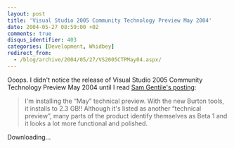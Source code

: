 ```yaml
---
layout: post
title: 'Visual Studio 2005 Community Technology Preview May 2004'
date: 2004-05-27 08:59:00 +02
comments: true
disqus_identifier: 403
categories: [Development, Whidbey]
redirect_from:
  - /blog/archive/2004/05/27/VS2005CTPMay04.aspx/
---
```


Ooops. I didn't notice the release of Visual Studio 2005 Community Technology Preview May 2004 until I read [Sam Gentile's posting](http://samgentile.com/blog/archive/2004/05/25/11573.aspx):

> I'm installing the “May” technical preview. With the new Burton tools, it installs to 2.3 GB!! Although it's listed as another “technical preview”, many parts of the product identify themselves as Beta 1 and it looks a lot more functional and polished.

Downloading...

